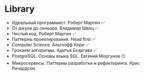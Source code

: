# Library

- Идеальный программист. Роберт Мартин ✅
- От джуна до сеньора. Владимир Швец ✅
- Чистый код. Роберт Мартин ✅
- Паттерны проектирования. Head first ✅
- Computer Science. Альтхофф Кори ✅
- Грокаем алгоритмы. Адитья Бхаргава ✅
- PostgreSQL. Основы языка SQL. Евгений Моргунов 🕒
- Микросервисы. Паттерны разработки и рефакторинга. Крис Ричардсон
